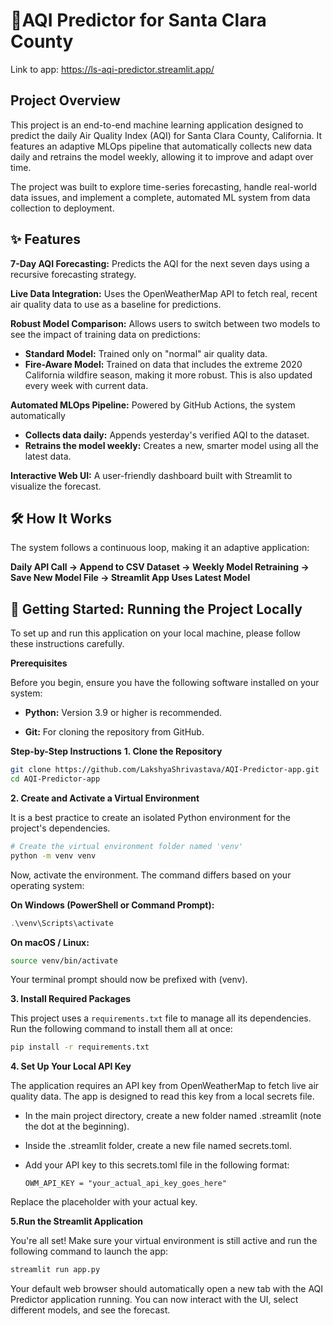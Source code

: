 # 💨AQI Predictor for Santa Clara County

Link to app: https://ls-aqi-predictor.streamlit.app/

## Project Overview
This project is an end-to-end machine learning application designed to predict the daily Air Quality Index (AQI) for Santa Clara County, California. It features an adaptive MLOps pipeline that automatically collects new data daily and retrains the model weekly, allowing it to improve and adapt over time.

The project was built to explore time-series forecasting, handle real-world data issues, and implement a complete, automated ML system from data collection to deployment.

## ✨ Features

**7-Day AQI Forecasting:** Predicts the AQI for the next seven days using a recursive forecasting strategy.

**Live Data Integration:** Uses the OpenWeatherMap API to fetch real, recent air quality data to use as a baseline for predictions.

**Robust Model Comparison:** Allows users to switch between two models to see the impact of training data on predictions:

- **Standard Model:** Trained only on "normal" air quality data.
- **Fire-Aware Model:** Trained on data that includes the extreme 2020 California wildfire season, making it more robust. This is also updated every week with current data.

**Automated MLOps Pipeline:** Powered by GitHub Actions, the system automatically
- **Collects data daily:** Appends yesterday's verified AQI to the dataset.
- **Retrains the model weekly:** Creates a new, smarter model using all the latest data.

**Interactive Web UI:** A user-friendly dashboard built with Streamlit to visualize the forecast.

## 🛠️ How It Works
The system follows a continuous loop, making it an adaptive application:

**Daily API Call -> Append to CSV Dataset -> Weekly Model Retraining -> Save New Model File -> Streamlit App Uses Latest Model**

## 🚀 Getting Started: Running the Project Locally
To set up and run this application on your local machine, please follow these instructions carefully.

**Prerequisites**

Before you begin, ensure you have the following software installed on your system:

- **Python:** Version 3.9 or higher is recommended.

- **Git:** For cloning the repository from GitHub.

**Step-by-Step Instructions**
**1. Clone the Repository**

``` Bash
git clone https://github.com/LakshyaShrivastava/AQI-Predictor-app.git
cd AQI-Predictor-app
```

**2. Create and Activate a Virtual Environment**

It is a best practice to create an isolated Python environment for the project's dependencies.

```Bash
# Create the virtual environment folder named 'venv'
python -m venv venv
```
Now, activate the environment. The command differs based on your operating system:

**On Windows (PowerShell or Command Prompt):**

```PowerShell
.\venv\Scripts\activate
```
**On macOS / Linux:**

```Bash
source venv/bin/activate
```
Your terminal prompt should now be prefixed with (venv).

**3. Install Required Packages**

This project uses a `requirements.txt` file to manage all its dependencies. Run the following command to install them all at once:

```Bash
pip install -r requirements.txt
```

**4. Set Up Your Local API Key**

The application requires an API key from OpenWeatherMap to fetch live air quality data. The app is designed to read this key from a local secrets file.

- In the main project directory, create a new folder named .streamlit (note the dot at the beginning).

- Inside the .streamlit folder, create a new file named secrets.toml.

- Add your API key to this secrets.toml file in the following format:

	```
	OWM_API_KEY = "your_actual_api_key_goes_here"
	```

Replace the placeholder with your actual key.

**5.Run the Streamlit Application**

You're all set! Make sure your virtual environment is still active and run the following command to launch the app:

```Bash
streamlit run app.py
```
Your default web browser should automatically open a new tab with the AQI Predictor application running. You can now interact with the UI, select different models, and see the forecast.
